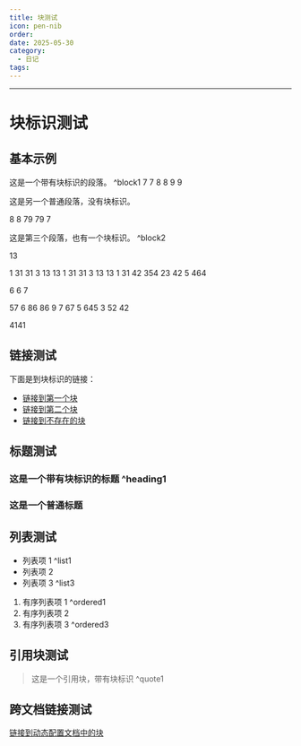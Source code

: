 ```yaml
---
title: 块测试
icon: pen-nib
order: 
date: 2025-05-30
category:
  - 日记
tags:
---
```

---

# 块标识测试

## 基本示例

这是一个带有块标识的段落。 ^block1
7
7
8
8
9
9


这是另一个普通段落，没有块标识。

8
8
79
79
7


这是第三个段落，也有一个块标识。 ^block2


13


1
31
31
3
13
13
1
31
31
3
13
13
1
31
42
354
23
42
5
464

6
6
7

57
6
86
86
9
7
67
5
645
3
52
42


4141

## 链接测试

下面是到块标识的链接：

- [链接到第一个块](#block1)
- [链接到第二个块](#block2)
- [链接到不存在的块](#^nonexistent)

## 标题测试

### 这是一个带有块标识的标题 ^heading1

### 这是一个普通标题

## 列表测试

- 列表项 1 ^list1
- 列表项 2
- 列表项 3 ^list3

1. 有序列表项 1 ^ordered1
2. 有序列表项 2
3. 有序列表项 3 ^ordered3

## 引用块测试

> 这是一个引用块，带有块标识 ^quote1

## 跨文档链接测试

[链接到动态配置文档中的块](./docs/code/backend/java/dynamicconfig.md#^pc0bpw)
